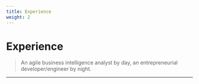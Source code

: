 ```yaml
---
title: Experience
weight: 2
---
```


# Experience
>   An agile business intelligence analyst by day, an entrepreneurial developer/engineer by night.

------

<!--## Business Intelligence Analyst
### [Reliant Energy][] (*2010 - Present*)

-   **Co-led** high impact **organizational change project** aimed to recover over *$3,000,000* annually through 
    process improvements.
    -   Designed an object-oriented API pricing engine to gather [ERCOT][] industry pricing logic.
    -   Implemented design with technical and IT teams into company systems, consolidating duplicated workflows in 
        existing and future business processes.
    
-   Core evangelist on **modernizing interactive web-based** business reports and processes:
    -   Developed and deployed five [R shiny][] interactive web applications interfacing Oracle databases that are 
        used by over five business teams.
    -   Reduced dependency on inefficient data reporting through traditional weekly Excel-based processes.
    -   Examples of open-source R Shiny projects can be found in the [Projects](#projects) section.

-   **Reverse-engineered** the company's supply cost transaction Oracle system.
    -   Re-purposed the ETL process through careful redesign of over 20 tables.
    -   Cost queries are now executable on-demand, as opposed to a weekly update frequency, generating over *40 hours
        of time savings* weekly across five business teams.

-   **Created** the calculation foundations for business pricing and supply costs, fulfilling pricing for *over 1
    million* residential customers every year.

-   Focused on building **"company-agnostic"** reports and processes based on researched industry knowledge, ensuring
    that the company can support the efforts of multi-brand teams and future acquisitions, and have a strong 
    **long-term  foundation** of business processes and reports to work with.

-   **Jack-of-all-"data"-trades** employing relevant tools and technologies (R, Python, VBA, Oracle) to engineer 
    creative solutions for many other process-improvement and business insight requests.-->




<!-- links -->
<!--[Reliant Energy]: https://www.reliant.com/
[ERCOT]: http://www.ercot.com/
[R Shiny]: http://shiny.rstudio.com/gallery/
[GRADE]: /-->
